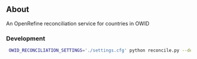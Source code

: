## About

An OpenRefine reconciliation service for countries in OWID

### Development

```bash
 OWID_RECONCILIATION_SETTINGS='./settings.cfg' python reconcile.py --debug
```
